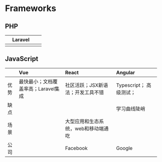 # Frameworks

## PHP

|  | Laravel |  |  |
| :--- | :--- | :--- | :--- |
|  |  |  |  |

## JavaScript

|  | Vue | React | Angular |
| :--- | :--- | :--- | :--- |
| 优势 | 最快最小；文档覆盖率高；Laravel集成 | 社区活跃；JSX新语法；开发工具不错 | Typescript； 高级测试； |
| 缺点 |  |  | 学习曲线陡峭 |
| 场景 |  | 大型应用和生态系统，web和移动端通吃 |  |
| 公司 |  | Facebook | Google |



